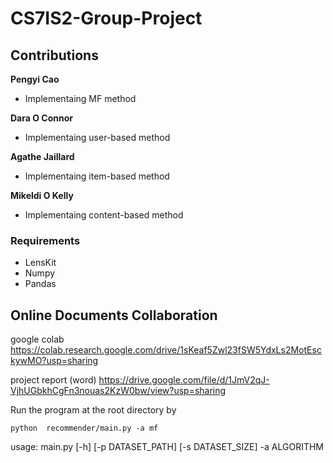 # CS7IS2-Group-Project

## Contributions

**Pengyi Cao**

* Implementaing MF method

**Dara O Connor**

* Implementaing user-based method

**Agathe Jaillard**

* Implementaing item-based method

**Mikeldi O Kelly**

* Implementaing content-based method


### Requirements
    
* LensKit
* Numpy
* Pandas


## Online Documents Collaboration 

google colab
https://colab.research.google.com/drive/1sKeaf5Zwl23fSW5YdxLs2MotEsckywMO?usp=sharing

project report (word)
https://drive.google.com/file/d/1JmV2qJ-VjhUGbkhCgFn3nouas2KzW0bw/view?usp=sharing





Run the program at the root directory by

`python  recommender/main.py -a mf`

usage: main.py [-h] [-p DATASET_PATH] [-s DATASET_SIZE] -a ALGORITHM
